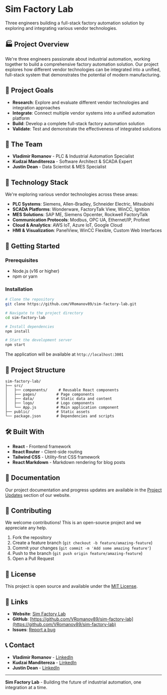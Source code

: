 # Sim Factory Lab

Three engineers building a full-stack factory automation solution by exploring and integrating various vendor technologies.

## 🏭 Project Overview

We're three engineers passionate about industrial automation, working together to build a comprehensive factory automation solution. Our project explores how different vendor technologies can be integrated into a unified, full-stack system that demonstrates the potential of modern manufacturing.

## 🎯 Project Goals

- **Research**: Explore and evaluate different vendor technologies and integration approaches
- **Integrate**: Connect multiple vendor systems into a unified automation platform
- **Build**: Develop a complete full-stack factory automation solution
- **Validate**: Test and demonstrate the effectiveness of integrated solutions

## 👥 The Team

- **Vladimir Romanov** - PLC & Industrial Automation Specialist
- **Kudzai Manditereza** - Software Architect & SCADA Expert  
- **Justin Dean** - Data Scientist & MES Specialist

## 🔧 Technology Stack

We're exploring various vendor technologies across these areas:

- **PLC Systems**: Siemens, Allen-Bradley, Schneider Electric, Mitsubishi
- **SCADA Platforms**: Wonderware, FactoryTalk View, WinCC, Ignition
- **MES Solutions**: SAP ME, Siemens Opcenter, Rockwell FactoryTalk
- **Communication Protocols**: Modbus, OPC UA, Ethernet/IP, Profinet
- **Cloud & Analytics**: AWS IoT, Azure IoT, Google Cloud
- **HMI & Visualization**: PanelView, WinCC Flexible, Custom Web Interfaces

## 🚀 Getting Started

### Prerequisites
- Node.js (v16 or higher)
- npm or yarn

### Installation
```bash
# Clone the repository
git clone https://github.com/VRomanov89/sim-factory-lab.git

# Navigate to the project directory
cd sim-factory-lab

# Install dependencies
npm install

# Start the development server
npm start
```

The application will be available at `http://localhost:3001`

## 📁 Project Structure

```
sim-factory-lab/
├── src/
│   ├── components/     # Reusable React components
│   ├── pages/         # Page components
│   ├── data/          # Static data and content
│   ├── logo/          # Logo components
│   └── App.js         # Main application component
├── public/            # Static assets
└── package.json       # Dependencies and scripts
```

## 🛠️ Built With

- **React** - Frontend framework
- **React Router** - Client-side routing
- **Tailwind CSS** - Utility-first CSS framework
- **React Markdown** - Markdown rendering for blog posts

## 📖 Documentation

Our project documentation and progress updates are available in the [Project Updates](/blog) section of our website.

## 🤝 Contributing

We welcome contributions! This is an open-source project and we appreciate any help.

1. Fork the repository
2. Create a feature branch (`git checkout -b feature/amazing-feature`)
3. Commit your changes (`git commit -m 'Add some amazing feature'`)
4. Push to the branch (`git push origin feature/amazing-feature`)
5. Open a Pull Request

## 📝 License

This project is open source and available under the [MIT License](LICENSE).

## 🔗 Links

- **Website**: [Sim Factory Lab](https://sim-factory-lab.vercel.app)
- **GitHub**: [https://github.com/VRomanov89/sim-factory-lab](https://github.com/VRomanov89/sim-factory-lab)
- **Issues**: [Report a bug](https://github.com/VRomanov89/sim-factory-lab/issues)

## 📞 Contact

- **Vladimir Romanov** - [LinkedIn](https://linkedin.com/in/vladimir-romanov)
- **Kudzai Manditereza** - [LinkedIn](https://linkedin.com/in/kudzai-manditereza)  
- **Justin Dean** - [LinkedIn](https://linkedin.com/in/justin-dean)

---

**Sim Factory Lab** - Building the future of industrial automation, one integration at a time.
